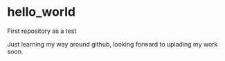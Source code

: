 # hello_world
First repository as a test

Just learning my way around github, looking forward to uplading my work soon.
